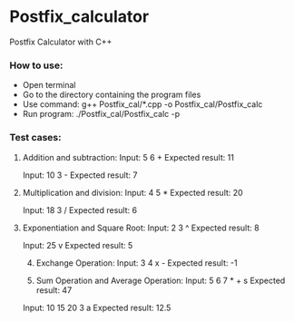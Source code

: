 # Postfix_calculator
Postfix Calculator with C++

### How to use:
- Open terminal
- Go to the directory containing the program files
- Use command: g++ Postfix_cal/*.cpp -o Postfix_cal/Postfix_calc
- Run program: ./Postfix_cal/Postfix_calc -p

### Test cases:
1. Addition and subtraction:
   Input: 5 6 +
    Expected result: 11

   Input: 10 3 -
    Expected result: 7

2. Multiplication and division:
   Input: 4 5 *
    Expected result: 20

   Input: 18 3 /
    Expected result: 6

3. Exponentiation and Square Root:
   Input: 2 3 ^
    Expected result: 8

   Input: 25 v
    Expected result: 5

   4. Exchange Operation:
      Input: 3 4 x -
      Expected result: -1

   5. Sum Operation and Average Operation:
    Input: 5 6 7 * + s
    Expected result: 47

    Input: 10 15 20 3 a
    Expected result: 12.5




